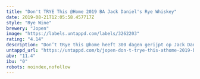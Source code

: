 ```yaml
---
title: "Don't TRYE This @Home 2019 BA Jack Daniel's Rye Whiskey"
date: 2019-08-21T12:05:58.457717Z
style: "Rye Wine"
brewery: "Jopen"
image: "https://labels.untappd.com/labels/3262203"
rating: "4.14"
description: "Don’t tRye this @home heeft 300 dagen gerijpt op Jack Daniel’s Rye Whiskey vaten. Het aroma is zoetig en fruitig. In de smaak tonen van hout, kaneel en fruit. Een droge afdronk met een vleugje vanille."
untappd_url: "https://untappd.com/b/jopen-don-t-trye-this-athome-2019-ba-jack-daniel-s-rye-whiskey/3262203"
abv: "11.4"
ibu: "0"
robots: noindex,nofollow
---
```


